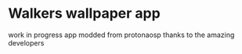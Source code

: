 # Walkers wallpaper app 
work in progress app modded from protonaosp thanks to the amazing developers
